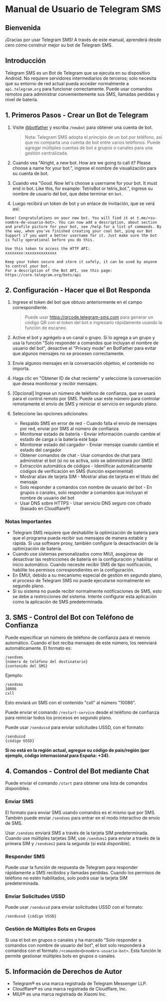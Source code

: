 # Manual de Usuario de Telegram SMS

## Bienvenida
¡Gracias por usar Telegram SMS! A través de este manual, aprenderá desde cero cómo construir mejor su bot de Telegram SMS.

## Introducción
Telegram SMS es un Bot de Telegram que se ejecuta en su dispositivo Android. No requiere servidores intermediarios de terceros; solo necesita que su entorno de red actual pueda acceder normalmente a `api.telegram.org` para funcionar correctamente. Puede usar comandos remotos para administrar convenientemente sus SMS, llamadas perdidas y nivel de batería.

## 1. Primeros Pasos - Crear un Bot de Telegram
1. Visite [@botfather](https://t.me/botfather) y escriba `/newbot` para obtener una cuenta de bot.
   > Nota: Telegram SMS adopta el principio de un bot por teléfono, así que no comparta una cuenta de bot entre varios teléfonos. Puede agregar múltiples cuentas de bot a grupos o canales para una gestión centralizada.

2. Cuando vea "Alright, a new bot. How are we going to call it? Please choose a name for your bot.", ingrese el nombre de visualización para su cuenta de bot.

3. Cuando vea "Good. Now let's choose a username for your bot. It must end in bot. Like this, for example: TetrisBot or tetris_bot.", ingrese su nombre de usuario del bot, que debe terminar en `bot`.

4. Luego recibirá un token de bot y un enlace de invitación, que se verá así:
```
Done! Congratulations on your new bot. You will find it at t.me/<su-nombre-de-usuario-bot>. You can now add a description, about section and profile picture for your bot, see /help for a list of commands. By the way, when you've finished creating your cool bot, ping our Bot Support if you want a better username for it. Just make sure the bot is fully operational before you do this.

Use this token to access the HTTP API:
xxxxxxxx:xxxxxxxxxxxxxx

Keep your token secure and store it safely, it can be used by anyone to control your bot.
For a description of the Bot API, see this page: https://core.telegram.org/bots/api
```

## 2. Configuración - Hacer que el Bot Responda
1. Ingrese el token del bot que obtuvo anteriormente en el campo correspondiente.
   > Puede usar https://qrcode.telegram-sms.com para generar un código QR con el token del bot e ingresarlo rápidamente usando la función de escaneo.

2. Active el bot y agrégelo a un canal o grupo. Si lo agrega a un grupo y usa la función "Solo responder a comandos que incluyan el nombre de usuario del bot", desactive el "Privacy mode" en BotFather para evitar que algunos mensajes no se procesen correctamente.

3. Envíe algunos mensajes en la conversación objetivo, el contenido no importa.

4. Haga clic en "Obtener ID de chat reciente" y seleccione la conversación que desea monitorear y recibir mensajes.

5. [Opcional] Ingrese un número de teléfono de confianza, que se usará para el control remoto por SMS. Puede usar este número para controlar remotamente el envío de SMS y reiniciar el servicio en segundo plano.

6. Seleccione las opciones adicionales:
   - Respaldo SMS en error de red - Cuando falla el envío de mensajes por red, enviar por SMS al número de confianza
   - Monitorear estado de batería - Enviar información cuando cambie el estado de carga o la batería esté baja
   - Monitorear estado del cargador - Enviar mensaje cuando cambie el estado del cargador
   - Obtener comandos de chat - Usar comandos de chat para administrar el bot (si no se activa, solo se administrará por SMS)
   - Extracción automática de códigos - Identificar automáticamente códigos de verificación en SMS (función experimental)
   - Mostrar alias de tarjeta SIM - Mostrar alias de tarjeta en el título del mensaje
   - Solo responder a comandos con nombre de usuario del bot - En grupos o canales, solo responder a comandos que incluyan el nombre de usuario del bot
   - Usar DNS sobre HTTPS - Usar servicio DNS seguro con cifrado (basado en Cloudflare®)

### Notas Importantes
* Telegram SMS requiere que deshabilite la optimización de batería para que el programa pueda recibir sus mensajes de manera estable y rápida. Si usa software proxy, también configure la desactivación de la optimización de batería.
* Cuando use sistemas personalizados como MIUI, asegúrese de desactivar las restricciones de batería en la configuración y habilitar el inicio automático. Cuando necesite recibir SMS de tipo notificación, habilite los permisos correspondientes en la configuración.
* En EMUI, debido a su mecanismo especial de gestión en segundo plano, el proceso de Telegram SMS no puede ejecutarse normalmente en segundo plano.
* Si su sistema no puede recibir normalmente notificaciones de SMS, esto se debe a restricciones del sistema. Intente configurar esta aplicación como la aplicación de SMS predeterminada.

## 3. SMS - Control del Bot con Teléfono de Confianza
Puede especificar un número de teléfono de confianza para el reenvío automático. Cuando el bot reciba mensajes de este número, los reenviará automáticamente. El formato es:
```
/sendsms
{número de teléfono del destinatario}
{contenido del SMS}
```

Ejemplo:
```
/sendsms
10086
cxll
```
Esto enviará un SMS con el contenido "cxll" al número "10086".

Puede enviar el comando `/restart-service` desde el teléfono de confianza para reiniciar todos los procesos en segundo plano.

Puede usar `/sendussd` para enviar solicitudes USSD, con el formato:
```
/sendussd
{código USSD}
```
**Si no está en la región actual, agregue su código de país/región (por ejemplo, código internacional para España: +34).**

## 4. Comandos - Control del Bot mediante Chat
Puede enviar el comando `/start` para obtener una lista de comandos disponibles.

### Enviar SMS
El formato para enviar SMS usando comandos es el mismo que por SMS. También puede enviar `/sendsms` para entrar en el modo interactivo de envío de SMS.

Usar `/sendsms` enviará SMS a través de la tarjeta SIM predeterminada. Cuando use múltiples tarjetas SIM, use `/sendsms1` para enviar a través de la primera SIM y `/sendsms2` para la segunda (si está disponible).

### Responder SMS
Puede usar la función de respuesta de Telegram para responder rápidamente a SMS recibidos y llamadas perdidas.
Cuando los permisos de teléfono no estén habilitados, solo podrá usar la tarjeta SIM predeterminada.

### Enviar Solicitudes USSD
Puede usar `/sendussd` para enviar solicitudes USSD con el formato:
```
/sendussd {código USSD}
```

### Gestión de Múltiples Bots en Grupos
Si usa el bot en grupos o canales y ha marcado "Solo responder a comandos con nombre de usuario del bot", el bot solo responderá a comandos con el formato `/<comando>@<nombre-usuario-bot>`. Esta función le permite gestionar múltiples bots en grupos o canales.

## 5. Información de Derechos de Autor
- Telegram® es una marca registrada de Telegram Messenger LLP.
- Cloudflare® es una marca registrada de Cloudflare, Inc.
- MIUI® es una marca registrada de Xiaomi Inc.
